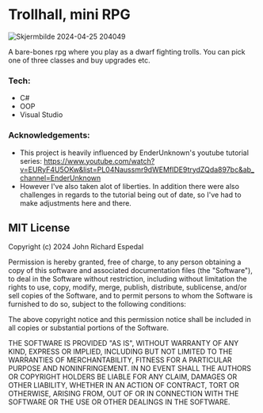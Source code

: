 # Trollhall, mini RPG
![Skjermbilde 2024-04-25 204049](https://github.com/Johnricharde/Trollhall/assets/117681128/323284ed-6f06-4e1e-84af-f3a6173590c9)

A bare-bones rpg where you play as a dwarf fighting trolls.
You can pick one of three classes and buy upgrades etc.

### Tech:
- C#
- OOP
- Visual Studio
  


### Acknowledgements:
- This project is heavily influenced by EnderUnknown's youtube tutorial series: https://www.youtube.com/watch?v=EURyF4U5OKw&list=PL04Naussmr9dWEMfIDE9trydZQda897bc&ab_channel=EnderUnknown
- However I've also taken alot of liberties. In addition there were also challenges in regards to the tutorial being out of date, so I've had to make adjustments here and there.
  

## MIT License

Copyright (c) 2024 John Richard Espedal

Permission is hereby granted, free of charge, to any person obtaining a copy
of this software and associated documentation files (the "Software"), to deal
in the Software without restriction, including without limitation the rights
to use, copy, modify, merge, publish, distribute, sublicense, and/or sell
copies of the Software, and to permit persons to whom the Software is
furnished to do so, subject to the following conditions:

The above copyright notice and this permission notice shall be included in all
copies or substantial portions of the Software.

THE SOFTWARE IS PROVIDED "AS IS", WITHOUT WARRANTY OF ANY KIND, EXPRESS OR
IMPLIED, INCLUDING BUT NOT LIMITED TO THE WARRANTIES OF MERCHANTABILITY,
FITNESS FOR A PARTICULAR PURPOSE AND NONINFRINGEMENT. IN NO EVENT SHALL THE
AUTHORS OR COPYRIGHT HOLDERS BE LIABLE FOR ANY CLAIM, DAMAGES OR OTHER
LIABILITY, WHETHER IN AN ACTION OF CONTRACT, TORT OR OTHERWISE, ARISING FROM,
OUT OF OR IN CONNECTION WITH THE SOFTWARE OR THE USE OR OTHER DEALINGS IN THE
SOFTWARE.
